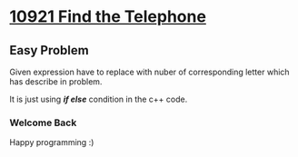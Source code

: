 # [10921 Find the Telephone](http://uva.onlinejudge.org/index.php?option=com_onlinejudge&Itemid=8&category=24&page=show_problem&problem=1862)

## Easy Problem

Given expression have to replace with nuber of corresponding letter which has describe in problem.

It is just using __*if else*__ condition in the c++ code.

### Welcome Back ###
Happy programming :)
